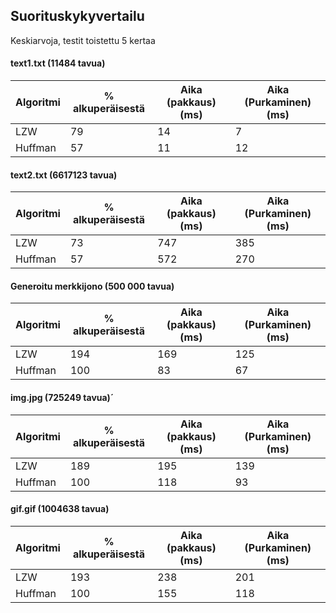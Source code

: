 ## Suorituskykyvertailu

Keskiarvoja, testit toistettu 5 kertaa

#### text1.txt (11484 tavua)

| Algoritmi | % alkuperäisestä | Aika (pakkaus)(ms) | Aika (Purkaminen)(ms) |
| --------- | -----------------| ------------------ | --------------------- |
| LZW		| 79			   | 14			        | 7
| Huffman 	| 57			   | 11 			    | 12

		
#### text2.txt (6617123 tavua)

| Algoritmi | % alkuperäisestä | Aika (pakkaus)(ms) | Aika (Purkaminen)(ms) |
| --------- | -----------------| ------------------ | --------------------- |
| LZW		| 73			   | 747			    | 385
| Huffman 	| 57			   | 572 			    | 270

				
#### Generoitu merkkijono (500 000 tavua)

| Algoritmi | % alkuperäisestä | Aika (pakkaus)(ms) | Aika (Purkaminen)(ms) |
| --------- | -----------------| ------------------ | --------------------- |
| LZW		| 194			   | 169			    | 125
| Huffman 	| 100			   | 83 			    | 67


#### img.jpg	(725249 tavua)´

| Algoritmi | % alkuperäisestä | Aika (pakkaus)(ms) | Aika (Purkaminen)(ms) |
| --------- | -----------------| ------------------ | --------------------- |
| LZW		| 189			   | 195			    | 139
| Huffman 	| 100			   | 118 			    | 93

#### gif.gif (1004638 tavua)

| Algoritmi | % alkuperäisestä | Aika (pakkaus)(ms) | Aika (Purkaminen)(ms) |
| --------- | -----------------| ------------------ | --------------------- |
| LZW		| 193			   | 238			    | 201
| Huffman 	| 100			   | 155 			    | 118